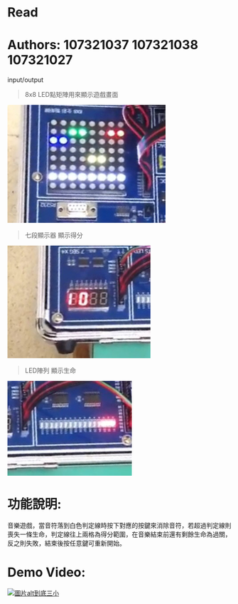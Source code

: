 # Read
# Authors: 107321037 107321038 107321027
 input/output
  >8x8 LED點矩陣用來顯示遊戲畫面  
  
  ![image](https://github.com/chien119/Read/blob/master/S__8093701.jpg)
  >七段顯示器 顯示得分  
  
  ![image](https://github.com/chien119/Read/blob/master/S__8093700.jpg)
  >LED陣列 顯示生命  
  
  ![image](https://github.com/chien119/Read/blob/master/S__8093698.jpg)
# 功能說明:
  音樂遊戲，當音符落到白色判定線時按下對應的按鍵來消除音符，若超過判定線則喪失一條生命，判定線往上兩格為得分範圍，在音樂結束前還有剩餘生命為過關，反之則失敗，結束後按任意鍵可重新開始。
  
# Demo Video:
 [![圖片alt到底三小](https://img.drive.google.com/vi/open?id=1dsUKFF945moWpXyD0L86eseNf1l3repO/0.jpg)](https://drive.google.com/open?id=1dsUKFF945moWpXyD0L86eseNf1l3repO)
